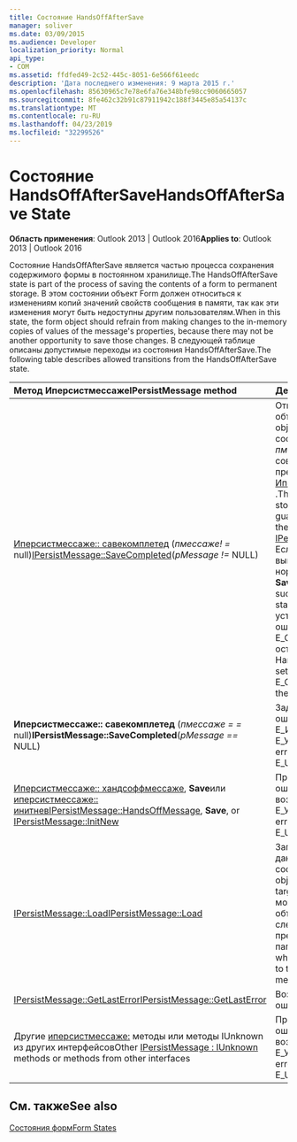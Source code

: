 ```yaml
---
title: Состояние HandsOffAfterSave
manager: soliver
ms.date: 03/09/2015
ms.audience: Developer
localization_priority: Normal
api_type:
- COM
ms.assetid: ffdfed49-2c52-445c-8051-6e566f61eedc
description: 'Дата последнего изменения: 9 марта 2015 г.'
ms.openlocfilehash: 85630965c7e78e6fa76e348bfe98cc9060665057
ms.sourcegitcommit: 8fe462c32b91c87911942c188f3445e85a54137c
ms.translationtype: MT
ms.contentlocale: ru-RU
ms.lasthandoff: 04/23/2019
ms.locfileid: "32299526"
---
```

# <a name="handsoffaftersave-state"></a><span data-ttu-id="b4ca8-103">Состояние HandsOffAfterSave</span><span class="sxs-lookup"><span data-stu-id="b4ca8-103">HandsOffAfterSave State</span></span>

  
  
<span data-ttu-id="b4ca8-104">**Область применения**: Outlook 2013 | Outlook 2016</span><span class="sxs-lookup"><span data-stu-id="b4ca8-104">**Applies to**: Outlook 2013 | Outlook 2016</span></span> 
  
<span data-ttu-id="b4ca8-105">Состояние HandsOffAfterSave является частью процесса сохранения содержимого формы в постоянном хранилище.</span><span class="sxs-lookup"><span data-stu-id="b4ca8-105">The HandsOffAfterSave state is part of the process of saving the contents of a form to permanent storage.</span></span> <span data-ttu-id="b4ca8-106">В этом состоянии объект Form должен относиться к изменениям копий значений свойств сообщения в памяти, так как эти изменения могут быть недоступны другим пользователям.</span><span class="sxs-lookup"><span data-stu-id="b4ca8-106">When in this state, the form object should refrain from making changes to the in-memory copies of values of the message's properties, because there may not be another opportunity to save those changes.</span></span> <span data-ttu-id="b4ca8-107">В следующей таблице описаны допустимые переходы из состояния HandsOffAfterSave.</span><span class="sxs-lookup"><span data-stu-id="b4ca8-107">The following table describes allowed transitions from the HandsOffAfterSave state.</span></span>
  
|<span data-ttu-id="b4ca8-108">**Метод Иперсистмессаже**</span><span class="sxs-lookup"><span data-stu-id="b4ca8-108">**IPersistMessage method**</span></span>|<span data-ttu-id="b4ca8-109">**Действие**</span><span class="sxs-lookup"><span data-stu-id="b4ca8-109">**Action**</span></span>|<span data-ttu-id="b4ca8-110">**Новое состояние**</span><span class="sxs-lookup"><span data-stu-id="b4ca8-110">**New state**</span></span>|
|:-----|:-----|:-----|
|<span data-ttu-id="b4ca8-111">[Иперсистмессаже:: савекомплетед](ipersistmessage-savecompleted.md) (_пмессаже! =_ null)</span><span class="sxs-lookup"><span data-stu-id="b4ca8-111">[IPersistMessage::SaveCompleted](ipersistmessage-savecompleted.md)(_pMessage !=_ NULL)</span></span>  <br/> |<span data-ttu-id="b4ca8-112">Откройте все внедренные объекты.</span><span class="sxs-lookup"><span data-stu-id="b4ca8-112">Open any embedded objects.</span></span> <span data-ttu-id="b4ca8-113">Данные в сообщениях, хранящихся в _пмессаже_ , гарантированно совпадают с сообщением в предыдущем вызове [Иперсистмессаже:: Save](ipersistmessage-save.md) .</span><span class="sxs-lookup"><span data-stu-id="b4ca8-113">The data in the message stored in  _pMessage_ is guaranteed to be the same as the message in the previous [IPersistMessage::Save](ipersistmessage-save.md) call.</span></span> <span data-ttu-id="b4ca8-114">Если вызов **савекомплетед** выполнен успешно, введите нормальное состояние.</span><span class="sxs-lookup"><span data-stu-id="b4ca8-114">If the **SaveCompleted** call succeeds, enter the Normal state.</span></span> <span data-ttu-id="b4ca8-115">В противном случае установите для последней ошибки значение E_OUTOFMEMORY и оставайтесь в состоянии HandsOffAfterSave.</span><span class="sxs-lookup"><span data-stu-id="b4ca8-115">Otherwise, set the last error to E_OUTOFMEMORY and stay in the HandsOffAfterSave state.</span></span>  <br/> |<span data-ttu-id="b4ca8-116">[Обычный](normal-state.md) или HandsOffAfterSave</span><span class="sxs-lookup"><span data-stu-id="b4ca8-116">[Normal](normal-state.md) or HandsOffAfterSave</span></span>  <br/> |
|<span data-ttu-id="b4ca8-117">**Иперсистмессаже:: савекомплетед** (_пмессаже = =_ null)</span><span class="sxs-lookup"><span data-stu-id="b4ca8-117">**IPersistMessage::SaveCompleted**(_pMessage ==_ NULL)</span></span>  <br/> |<span data-ttu-id="b4ca8-118">Задайте для последней ошибки значение Е_ИНВАЛИДАРГ или Е_УНЕКСПЕКТЕД.</span><span class="sxs-lookup"><span data-stu-id="b4ca8-118">Set the last error to E_INVALIDARG or E_UNEXPECTED.</span></span>  <br/> |<span data-ttu-id="b4ca8-119">HandsOffAfterSave</span><span class="sxs-lookup"><span data-stu-id="b4ca8-119">HandsOffAfterSave</span></span>  <br/> |
|<span data-ttu-id="b4ca8-120">[Иперсистмессаже:: хандсоффмессаже](ipersistmessage-handsoffmessage.md), **Save**или [иперсистмессаже:: инитнев](ipersistmessage-initnew.md)</span><span class="sxs-lookup"><span data-stu-id="b4ca8-120">[IPersistMessage::HandsOffMessage](ipersistmessage-handsoffmessage.md), **Save**, or [IPersistMessage::InitNew](ipersistmessage-initnew.md)</span></span> <br/> |<span data-ttu-id="b4ca8-121">ПриСвойте последней ошибке значение и возвратите Е_УНЕКСПЕКТЕД.</span><span class="sxs-lookup"><span data-stu-id="b4ca8-121">Set the last error to and return E_UNEXPECTED.</span></span>  <br/> |<span data-ttu-id="b4ca8-122">HandsOffAfterSave</span><span class="sxs-lookup"><span data-stu-id="b4ca8-122">HandsOffAfterSave</span></span>  <br/> |
|[<span data-ttu-id="b4ca8-123">IPersistMessage::Load</span><span class="sxs-lookup"><span data-stu-id="b4ca8-123">IPersistMessage::Load</span></span>](ipersistmessage-load.md) <br/> |<span data-ttu-id="b4ca8-124">Загрузка объекта Form с данными из целевого сообщения.</span><span class="sxs-lookup"><span data-stu-id="b4ca8-124">Load the form object with data from the target message.</span></span> <span data-ttu-id="b4ca8-125">Этот вызов может произойти, когда объект Form переходит к следующему или предыдущему сообщению в папке.</span><span class="sxs-lookup"><span data-stu-id="b4ca8-125">This call can occur when the form object is going to the next or previous message in a folder.</span></span>  <br/> |<span data-ttu-id="b4ca8-126">Normal</span><span class="sxs-lookup"><span data-stu-id="b4ca8-126">Normal</span></span>  <br/> |
|[<span data-ttu-id="b4ca8-127">IPersistMessage::GetLastError</span><span class="sxs-lookup"><span data-stu-id="b4ca8-127">IPersistMessage::GetLastError</span></span>](ipersistmessage-getlasterror.md) <br/> |<span data-ttu-id="b4ca8-128">Возврат последней ошибки.</span><span class="sxs-lookup"><span data-stu-id="b4ca8-128">Return the last error.</span></span>  <br/> |<span data-ttu-id="b4ca8-129">HandsOffAfterSave</span><span class="sxs-lookup"><span data-stu-id="b4ca8-129">HandsOffAfterSave</span></span>  <br/> |
|<span data-ttu-id="b4ca8-130">Другие [иперсистмессаже:](ipersistmessageiunknown.md) методы или методы IUnknown из других интерфейсов</span><span class="sxs-lookup"><span data-stu-id="b4ca8-130">Other [IPersistMessage : IUnknown](ipersistmessageiunknown.md) methods or methods from other interfaces</span></span>  <br/> |<span data-ttu-id="b4ca8-131">ПриСвойте последней ошибке значение и возвратите Е_УНЕКСПЕКТЕД.</span><span class="sxs-lookup"><span data-stu-id="b4ca8-131">Set the last error to and return E_UNEXPECTED.</span></span>  <br/> |<span data-ttu-id="b4ca8-132">HandsOffAfterSave</span><span class="sxs-lookup"><span data-stu-id="b4ca8-132">HandsOffAfterSave</span></span>  <br/> |
   
## <a name="see-also"></a><span data-ttu-id="b4ca8-133">См. также</span><span class="sxs-lookup"><span data-stu-id="b4ca8-133">See also</span></span>



[<span data-ttu-id="b4ca8-134">Состояния форм</span><span class="sxs-lookup"><span data-stu-id="b4ca8-134">Form States</span></span>](form-states.md)

